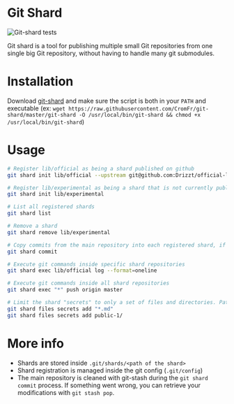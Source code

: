 # Git Shard

![Git-shard tests](https://github.com/CromFr/git-shard/workflows/Git-shard%20tests/badge.svg)

Git shard is a tool for publishing multiple small Git repositories from one single big Git repository, without having to handle many git submodules.

# Installation

Download [git-shard](git-shard) and make sure the script is both in your `PATH` and executable (ex: `wget https://raw.githubusercontent.com/CromFr/git-shard/master/git-shard -O /usr/local/bin/git-shard && chmod +x /usr/local/bin/git-shard`)

# Usage

```bash
# Register lib/official as being a shard published on github
git shard init lib/official --upstream git@github.com:Drizzt/official-lib.git

# Register lib/experimental as being a shard that is not currently published
git shard init lib/experimental

# List all registered shards
git shard list

# Remove a shard
git shard remove lib/experimental

# Copy commits from the main repository into each registered shard, if the shard is affected by any change
git shard commit

# Execute git commands inside specific shard repositories
git shard exec lib/official log --format=oneline

# Execute git commands inside all shard repositories
git shard exec "*" push origin master

# Limit the shard "secrets" to only a set of files and directories. Paths are relative to the shard path.
git shard files secrets add "*.md"
git shard files secrets add public-1/
```


# More info

- Shards are stored inside `.git/shards/<path of the shard>`
- Shard registration is managed inside the git config (`.git/config`)
- The main repository is cleaned with git-stash during the `git shard commit` process. If something went wrong, you can retrieve your modifications with `git stash pop`.